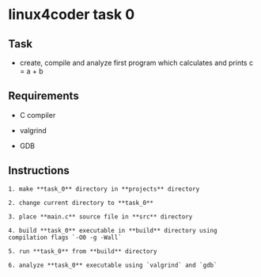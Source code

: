 # linux4coder task 0

## Task

* create, compile and analyze first program which calculates and prints c = a + b

## Requirements

* C compiler

* valgrind

* GDB

## Instructions

	1. make **task_0** directory in **projects** directory

	2. change current directory to **task_0**

	3. place **main.c** source file in **src** directory

	4. build **task_0** executable in **build** directory using compilation flags `-O0 -g -Wall`

	5. run **task_0** from **build** directory

	6. analyze **task_0** executable using `valgrind` and `gdb`


